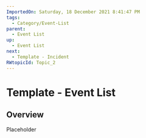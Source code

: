 ```yaml
---
ImportedOn: Saturday, 18 December 2021 8:41:47 PM
tags:
  - Category/Event-List
parent:
  - Event List
up:
  - Event List
next:
  - Template - Incident
RWtopicId: Topic_2
---
```

# Template - Event List
## Overview
Placeholder

